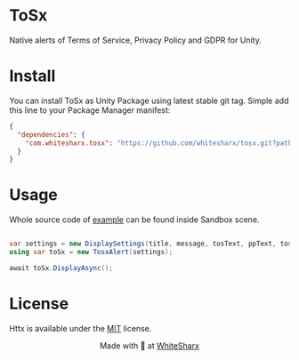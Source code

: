 # ToSx

Native alerts of Terms of Service, Privacy Policy and GDPR for Unity.

# Install

You can install ToSx as Unity Package using latest stable git tag. Simple
add this line to your Package Manager manifest:


```json
{
  "dependencies": {
    "com.whitesharx.tosx": "https://github.com/whitesharx/tosx.git?path=Tosx/Assets/Tosx#0.5.5"
  }
}

```

# Usage

Whole source code of [example](https://github.com/whitesharx/tosx/blob/develop/Tosx/Assets/Tosx/Scenes/SandboxBehaviour.cs) can be found inside Sandbox scene.

```csharp

var settings = new DisplaySettings(title, message, tosText, ppText, tosUrl, ppUrl, actionTitle);
using var toSx = new TosxAlert(settings);

await toSx.DisplayAsync();
```

# License

Httx is available under the [MIT](https://en.wikipedia.org/wiki/MIT_License) license.

<p align="center">
  Made with 🖤 at <a aria-label="WhiteSharx" href="https://whitesharx.com">WhiteSharx</a>
</p>
